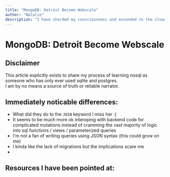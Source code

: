 ```yaml
---
title: "MongoDB: Detroit Become Webscale"
author: "Natalie"
description: "I have sharded my consciousness and ascended to the cloud"
---
```


# MongoDB: Detroit Become Webscale

## Disclaimer

This article explicitly exists to share my process of learning nosql as someone who has only ever used sqlite and postgres.
<br>I am by no means a source of truth or reliable narrator.

## Immediately noticable differences:

- What did they do to the `JOIN` keyword I miss her :(
- It seems to be much more ok interoping with backend code for complicated mutations instead of cramming the vast majority of logic into sql functions / views / parameterized queries
- I'm not a fan of writing queries using JSON syntax (this could grow on me)
- I kinda like the lack of migrations but the implications scare me
-

## Resources I have been pointed at:
